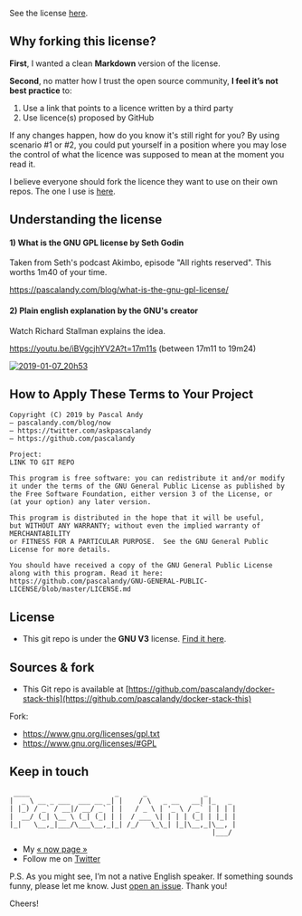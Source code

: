 See the license [here](https://github.com/pascalandy/GNU-GENERAL-PUBLIC-LICENSE/blob/master/LICENSE.md).


## Why forking this license?

**First**, I wanted a clean **Markdown** version of the license.

**Second**, no matter how I trust the open source community, **I feel it’s not best practice** to: 

1. Use a link that points to a licence written by a third party
2. Use licence(s) proposed by GitHub

If any changes happen, how do you know it's still right for you? By using scenario #1 or #2, you could put yourself in a position where you may lose the control of what the licence was supposed to mean at the moment you read it.

I believe everyone should fork the licence they want to use on their own repos. The one I use is [here](https://github.com/pascalandy/GNU-GENERAL-PUBLIC-LICENSE/blob/master/LICENSE). 


## Understanding the license

#### 1) What is the GNU GPL license by Seth Godin

Taken from Seth's podcast Akimbo, episode "All rights reserved". This worths 1m40 of your time.

https://pascalandy.com/blog/what-is-the-gnu-gpl-license/

#### 2) Plain english explanation by the GNU's creator

Watch Richard Stallman explains the idea.

https://youtu.be/iBVgcjhYV2A?t=17m11s (between 17m11 to 19m24)

[![2019-01-07_20h53](https://user-images.githubusercontent.com/6694151/50804962-4f000b80-12be-11e9-8dfa-5c7b2639e8f6.jpg)](https://youtu.be/iBVgcjhYV2A?t=17m11s)


## How to Apply These Terms to Your Project

```
Copyright (C) 2019 by Pascal Andy
— pascalandy.com/blog/now
— https://twitter.com/askpascalandy
— https://github.com/pascalandy

Project:
LINK TO GIT REPO

This program is free software: you can redistribute it and/or modify 
it under the terms of the GNU General Public License as published by 
the Free Software Foundation, either version 3 of the License, or 
(at your option) any later version.

This program is distributed in the hope that it will be useful, 
but WITHOUT ANY WARRANTY; without even the implied warranty of MERCHANTABILITY
or FITNESS FOR A PARTICULAR PURPOSE.  See the GNU General Public License for more details.

You should have received a copy of the GNU General Public License
along with this program. Read it here:
https://github.com/pascalandy/GNU-GENERAL-PUBLIC-LICENSE/blob/master/LICENSE.md
```


## License

- This git repo is under the **GNU V3** license. [Find it here](https://github.com/pascalandy/GNU-GENERAL-PUBLIC-LICENSE/blob/master/LICENSE.md).


## Sources & fork

- This Git repo is available at [https://github.com/pascalandy/docker-stack-this](https://github.com/pascalandy/docker-stack-this)

Fork:
- https://www.gnu.org/licenses/gpl.txt
- https://www.gnu.org/licenses/#GPL


## Keep in touch

```
 ____                     _      _              _
|  _ \ __ _ ___  ___ __ _| |    / \   _ __   __| |_   _
| |_) / _` / __|/ __/ _` | |   / _ \ | '_ \ / _` | | | |
|  __/ (_| \__ \ (_| (_| | |  / ___ \| | | | (_| | |_| |
|_|   \__,_|___/\___\__,_|_| /_/   \_\_| |_|\__,_|\__, |
                                                  |___/
```

- My [« now page »](https://pascalandy.com/blog/now/)
- Follow me on [Twitter](https://twitter.com/askpascalandy)

P.S. As you might see, I’m not a native English speaker. If something sounds funny, please let me know.  Just [open an issue](https://github.com/firepress-org/ghostfire/issues). Thank you!

Cheers!
